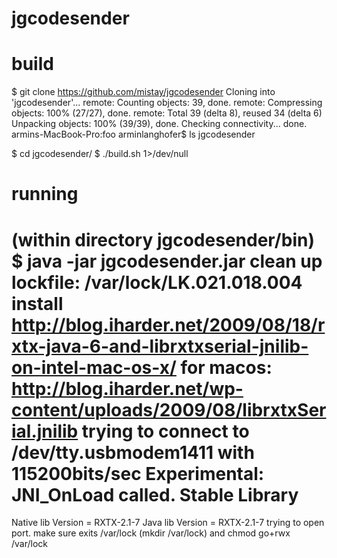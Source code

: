 jgcodesender
============


build
=====
$ git clone https://github.com/mistay/jgcodesender
Cloning into 'jgcodesender'...
remote: Counting objects: 39, done.
remote: Compressing objects: 100% (27/27), done.
remote: Total 39 (delta 8), reused 34 (delta 6)
Unpacking objects: 100% (39/39), done.
Checking connectivity... done.
armins-MacBook-Pro:foo arminlanghofer$ ls
jgcodesender

$ cd jgcodesender/
$ ./build.sh 1>/dev/null

running
=======
(within directory jgcodesender/bin)
$ java -jar jgcodesender.jar 
clean up lockfile: /var/lock/LK.021.018.004
install http://blog.iharder.net/2009/08/18/rxtx-java-6-and-librxtxserial-jnilib-on-intel-mac-os-x/ 
for macos: http://blog.iharder.net/wp-content/uploads/2009/08/librxtxSerial.jnilib
trying to connect to /dev/tty.usbmodem1411 with 115200bits/sec
Experimental:  JNI_OnLoad called.
Stable Library
=========================================
Native lib Version = RXTX-2.1-7
Java lib Version   = RXTX-2.1-7
trying to open port. make sure exits /var/lock (mkdir /var/lock) and chmod go+rwx /var/lock
